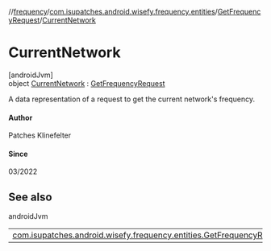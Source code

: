 //[frequency](../../../../index.md)/[com.isupatches.android.wisefy.frequency.entities](../../index.md)/[GetFrequencyRequest](../index.md)/[CurrentNetwork](index.md)

# CurrentNetwork

[androidJvm]\
object [CurrentNetwork](index.md) : [GetFrequencyRequest](../index.md)

A data representation of a request to get the current network's frequency.

#### Author

Patches Klinefelter

#### Since

03/2022

## See also

androidJvm

| | |
|---|---|
| [com.isupatches.android.wisefy.frequency.entities.GetFrequencyRequest](../index.md) |  |
